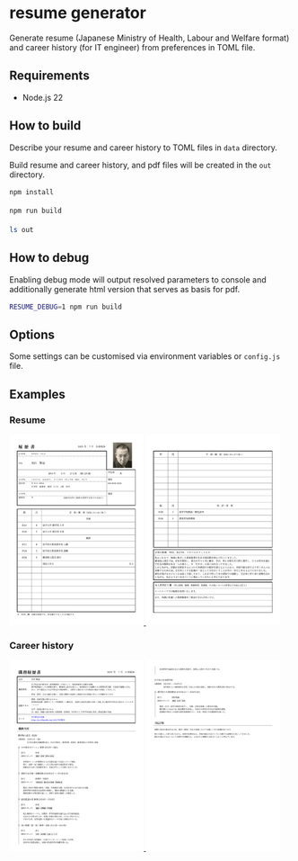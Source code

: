 resume generator
====================================================================================================

Generate resume (Japanese Ministry of Health, Labour and Welfare format) and
career history (for IT engineer) from preferences in TOML file.


Requirements
----------------------------------------------------------------------------------------------------

- Node.js 22


How to build
----------------------------------------------------------------------------------------------------

Describe your resume and career history to TOML files in `data` directory.

Build resume and career history, and pdf files will be created in the `out` directory.

```bash
npm install

npm run build

ls out
```


How to debug
----------------------------------------------------------------------------------------------------

Enabling debug mode will output resolved parameters to console and
additionally generate html version that serves as basis for pdf.

```bash
RESUME_DEBUG=1 npm run build
```


Options
----------------------------------------------------------------------------------------------------

Some settings can be customised via environment variables or `config.js` file.


Examples
----------------------------------------------------------------------------------------------------

### Resume

<a href=".doc/resume-example-1.png">
<img alt="resume-example-1" src=".doc/resume-example-1.png" width="47.5%">
</a>
<a href=".doc/resume-example-2.png">
<img alt="resume-example-2" src=".doc/resume-example-2.png" width="47.5%">
</a>

### Career history

<a href=".doc/career-history-example-1.png">
<img alt="career-history-example-1" src=".doc/career-history-example-1.png" width="47.5%">
</a>
<a href=".doc/career-history-example-2.png">
<img alt="career-history-example-2" src=".doc/career-history-example-2.png" width="47.5%">
</a>
